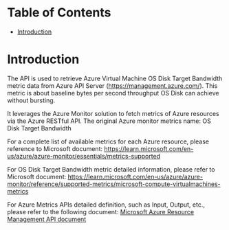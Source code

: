 # Table of Contents
- [Introduction](#introduction)


# Introduction <a name="introduction"></a>
The API is used to retrieve Azure Virtual Machine OS Disk Target Bandwidth metric data from Azure API Server (https://management.azure.com/). This metric is about baseline bytes per second throughput OS Disk can achieve without bursting.



It leverages the Azure Monitor solution to fetch metrics of Azure resources via the Azure RESTful API. The original Azure monitor metrics name: OS Disk Target Bandwidth



For a complete list of available metrics for each Azure resource, please reference to Microsoft document: https://learn.microsoft.com/en-us/azure/azure-monitor/essentials/metrics-supported 

For OS Disk Target Bandwidth metric detailed information, please refer to Microsoft document: https://learn.microsoft.com/en-us/azure/azure-monitor/reference/supported-metrics/microsoft-compute-virtualmachines-metrics

For Azure Metrics APIs detailed definition, such as Input, Output, etc., please refer to the following document:
[Microsoft Azure Resource Management API document](https://learn.microsoft.com/en-us/rest/api/monitor/metrics/list?view=rest-monitor-2023-10-01&tabs=HTTP)
